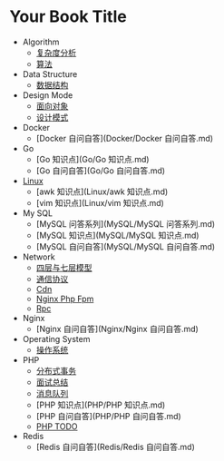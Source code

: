 # Your Book Title

- Algorithm
  * [复杂度分析](Algorithm/复杂度分析.md)
  * [算法](Algorithm/算法.md)
- Data Structure
  * [数据结构](DataStructure/数据结构.md)
- Design Mode
  * [面向对象](DesignMode/面向对象.md)
  * [设计模式](DesignMode/设计模式.md)
- Docker
  * [Docker 自问自答](Docker/Docker 自问自答.md)
- Go
  * [Go 知识点](Go/Go 知识点.md)
  * [Go 自问自答](Go/Go 自问自答.md)
- [Linux](Linux/linux.md)
  * [awk 知识点](Linux/awk 知识点.md)
  * [vim 知识点](Linux/vim 知识点.md)
- My SQL
  * [MySQL 问答系列](MySQL/MySQL 问答系列.md)
  * [MySQL 知识点](MySQL/MySQL 知识点.md)
  * [MySQL 自问自答](MySQL/MySQL 自问自答.md)
- Network
  * [四层与七层模型](Network/四层与七层模型.md)
  * [通信协议](Network/通信协议.md)
  * [Cdn](Network/cdn.md)
  * [Nginx Php Fpm](Network/nginx_php-fpm.md)
  * [Rpc](Network/rpc.md)
- Nginx
  * [Nginx 自问自答](Nginx/Nginx 自问自答.md)
- Operating System
  * [操作系统](OperatingSystem/操作系统.md)
- PHP
  * [分布式事务](PHP/分布式事务.md)
  * [面试总结](PHP/面试总结.md)
  * [消息队列](PHP/消息队列.md)
  * [PHP 知识点](PHP/PHP 知识点.md)
  * [PHP 自问自答](PHP/PHP 自问自答.md)
  * [PHP TODO](PHP/PHP_TODO.md)
- Redis
  * [Redis 自问自答](Redis/Redis 自问自答.md)
